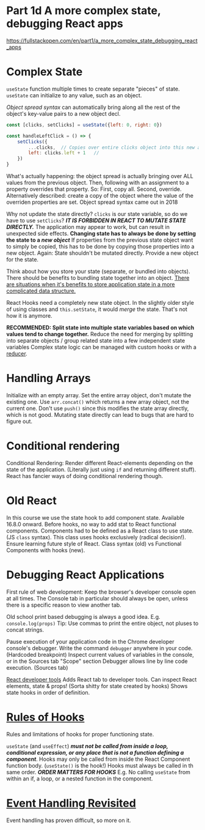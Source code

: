 # Part 1d A more complex state, debugging React apps
https://fullstackopen.com/en/part1/a_more_complex_state_debugging_react_apps

# Complex State
`useState` function multiple times to create separate "pieces" of state.
`useState` can initialize to any value, such as an object.

*Object spread syntax* can automatically bring along all the rest of the object's key-value pairs to a new object decl.
```js
const [clicks, setClicks] = useState({left: 0, right: 0})

const handleLeftClick = () => {
    setClicks({
        ...clicks,  // Copies over entire clicks object into this new anonymous object creation
        left: clicks.left + 1   //
    })
}
```
What's actually happening: the object spread is actually bringing over ALL values from the previous object.
Then, following with an assignment to a property overrides that property.
So: First, copy all. Second, override. Alternatively described: create a copy of the object where the value of the overriden properties are set.
Object spread syntax came out in 2018

Why not update the state directly? `clicks` is our state variable, so do we have to use `setClicks`?
***IT IS FORBIDDEN IN REACT TO MUTATE STATE DIRECTLY.***
The application may appear to work, but can result in unexpected side effects.
**Changing state has to always be done by setting the state to a ***new object*****
If properties from the previous state object want to simply be copied, this has to be done by copying those properties into a new object.
Again: State shouldn't be mutated directly. Provide a new object for the state.

Think about how you store your state (separate, or bundled into objects).
There should be benefits to bundling state together into an object.
[There are situations when it's benefits to store application state in a more complicated data structure.](https://reactjs.org/docs/hooks-faq.html#should-i-use-one-or-many-state-variables)

React Hooks need a completely new state object.
In the slightly older style of using classes and `this.setState`, it would *merge* the state. That's not how it is anymore.

**RECOMMENDED: Split state into multiple state variables based on which values tend to change together.**
Reduce the need for merging by splitting into separate objects / group related state into a few independent state variables
Complex state logic can be managed with custom hooks or with a [reducer](https://reactjs.org/docs/hooks-reference.html#usereducer).

# Handling Arrays
Initialize with an empty array.
Set the entire array object, don't mutate the existing one.
Use `arr.concat()` which returns a new array object, not the current one.
Don't use `push()` since this modifies the state array directly, which is not good.
Mutating state directly can lead to bugs that are hard to figure out.

# Conditional rendering
Conditional Rendering: Render different React-elements depending on the state of the application.
(Literally just using `if` and returning different stuff).
React has fancier ways of doing conditional rendering though.

# Old React
In this course we use the state hook to add component state. Available 16.8.0 onward.
Before hooks, no way to add stat to React functional components.
Components had to be defined as a React class to use state. (JS `class` syntax).
This class uses hooks exclusively (radical decision!). Ensure learning future style of React.
Class syntax (old) vs Functional Components with hooks (new).

# Debugging React Applications
First rule of web development: Keep the browser's developer console open at all times.
The Console tab in particular should always be open, unless there is a specific reason to view another tab.

Old school print based debugging is always a good idea. E.g. `console.log(props)`
Tip: Use commas to print the entire object, not pluses to concat strings.

Pause execution of your application code in the Chrome developer console's debugger.
Write the command `debugger` anywhere in your code. (Hardcoded breakpoint)
Inspect current values of variables in the console, or in the Sources tab "Scope" section
Debugger allows line by line code execution. (Sources tab)

[React developer tools](https://chrome.google.com/webstore/detail/react-developer-tools/fmkadmapgofadopljbjfkapdkoienihi)
Adds React tab to developer tools.
Can inspect React elements, state & props! (Sorta shitty for state created by hooks)
Shows state hooks in order of definition.

# [Rules of Hooks](https://fullstackopen.com/en/part1/a_more_complex_state_debugging_react_apps#rules-of-hooks)
Rules and limitations of hooks for proper functioning state.

`useState` (and `useEffect`) ***must not be called from inside a loop, conditional expression, or any place that is not a function defining a component***.
Hooks may only be called from inside the React Component function body. (`useState()` is the hook!)
Hooks must always be called in th same order. ***ORDER MATTERS FOR HOOKS***
E.g. No calling `useState` from within an if, a loop, or a nested function in the component.

# [Event Handling Revisited](https://fullstackopen.com/en/part1/a_more_complex_state_debugging_react_apps#event-handling-revisited)
Event handling has proven difficult, so more on it.
